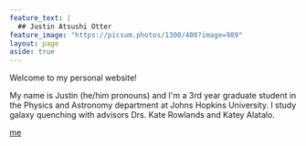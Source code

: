 ```yaml
---
feature_text: |
  ## Justin Atsushi Otter
feature_image: "https://picsum.photos/1300/400?image=989"
layout: page
aside: true
---
```


Welcome to my personal website!

My name is Justin (he/him pronouns) and I'm a 3rd year graduate student in the Physics and Astronomy department at Johns Hopkins University. I study galaxy quenching with advisors Drs. Kate Rowlands and Katey Alatalo. 

[me](/assets/profpic.jpeg)
